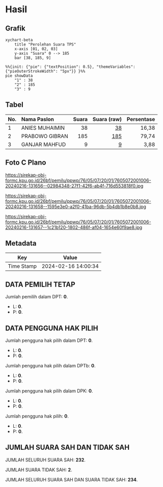 # Hasil

## Grafik

```mermaid
xychart-beta
    title "Perolehan Suara TPS"
    x-axis [01, 02, 03]
    y-axis "Suara" 0 --> 185
    bar [38, 185, 9]
```

```mermaid
%%{init: {"pie": {"textPosition": 0.5}, "themeVariables": {"pieOuterStrokeWidth": "5px"}} }%%
pie showData
    "1" : 38
    "2" : 185
    "3" : 9
```

## Tabel

| No. | Nama Paslon    | Suara | Suara (raw) | Persentase |
|:--- |:-------------- | -----:| -----------:| ----------:|
| 1   | ANIES MUHAIMIN | 38    | [38][p-1]   | 16,38      |
| 2   | PRABOWO GIBRAN | 185   | [185][p-2]  | 79,74      |
| 3   | GANJAR MAHFUD  | 9     | [9][p-3]    | 3,88       |


[p-1]: https://github.com/gigit-pemilu/pemilu-2024-76-sulawesi-barat/blob/main/pilpres/hitung-suara/sub/76-sulawesi-barat/sub/05-majene/sub/07-tubo-sendana/sub/2001-onang/sub/006-tps/sub/paslon-1.txt
[p-2]: https://github.com/gigit-pemilu/pemilu-2024-76-sulawesi-barat/blob/main/pilpres/hitung-suara/sub/76-sulawesi-barat/sub/05-majene/sub/07-tubo-sendana/sub/2001-onang/sub/006-tps/sub/paslon-2.txt
[p-3]: https://github.com/gigit-pemilu/pemilu-2024-76-sulawesi-barat/blob/main/pilpres/hitung-suara/sub/76-sulawesi-barat/sub/05-majene/sub/07-tubo-sendana/sub/2001-onang/sub/006-tps/sub/paslon-3.txt

## Foto C Plano

https://sirekap-obj-formc.kpu.go.id/26bf/pemilu/ppwp/76/05/07/20/01/7605072001006-20240216-131656--02984348-27f1-42f6-ab4f-716d553818f0.jpg

https://sirekap-obj-formc.kpu.go.id/26bf/pemilu/ppwp/76/05/07/20/01/7605072001006-20240216-131658--1595e3e0-a2f0-41ba-96db-5b4db1b8e0b8.jpg

https://sirekap-obj-formc.kpu.go.id/26bf/pemilu/ppwp/76/05/07/20/01/7605072001006-20240216-131657--1c21b120-1802-486f-af04-1654e60f9ae8.jpg


## Metadata

| Key        | Value               |
| ---------- | ------------------- |
| Time Stamp | 2024-02-16 14:00:34 |


## DATA PEMILIH TETAP

Jumlah pemilih dalam DPT: **0**.
 * L: **0**.
 * P: **0**.

## DATA PENGGUNA HAK PILIH

Jumlah pengguna hak pilih dalam DPT: **0**.
 * L: **0**.
 * P: **0**.

Jumlah pengguna hak pilih dalam DPTb: **0**.
 * L: **0**.
 * P: **0**.

Jumlah pengguna hak pilih dalam DPK: **0**.
 * L: **0**.
 * P: **0**.

Jumlah pengguna hak pilih: **0**.
 * L: **0**.
 * P: **0**.

## JUMLAH SUARA SAH DAN TIDAK SAH

JUMLAH SELURUH SUARA SAH: **232**.

JUMLAH SUARA TIDAK SAH: **2**.

JUMLAH SELURUH SUARA SAH DAN SUARA TIDAK SAH: **234**.


